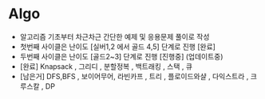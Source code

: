 # Algo

- 알고리즘 기초부터 차근차근 간단한 예제 및 응용문제 풀이로 작성  
-  첫번째 사이클은 난이도 [실버1,2 에서 골드 4,5] 단계로 진행 [완료] 
-  두번째 사이클은 난이도 [골드2~3] 단계로 진행 [진행중] (업데이트중)
  - [완료]  Knapsack , 그리디 , 분할정복 , 백트래킹 , 스택 , 큐
  - [남은거] DFS,BFS , 보이어무어, 라빈카프 , 트리 , 플로이드와샬 , 다익스트라 , 크루스칼 , DP

